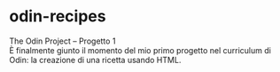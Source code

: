 # odin-recipes
The Odin Project – Progetto 1  
È finalmente giunto il momento del mio primo progetto nel curriculum di Odin: la creazione di una ricetta usando HTML.
